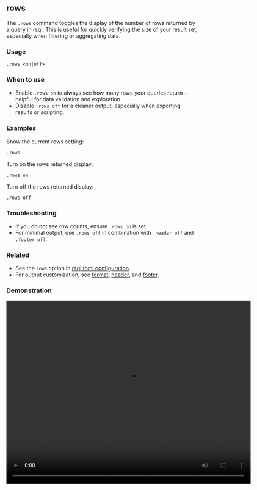 ## rows

The `.rows` command toggles the display of the number of rows returned by a query in rsql. This is useful for quickly
verifying the size of your result set, especially when filtering or aggregating data.

### Usage

```text
.rows <on|off>
```

### When to use

- Enable `.rows on` to always see how many rows your queries return—helpful for data validation and exploration.
- Disable `.rows off` for a cleaner output, especially when exporting results or scripting.

### Examples

Show the current rows setting:

```text
.rows
```

Turn on the rows returned display:

```text
.rows on
```

Turn off the rows returned display:

```text
.rows off
```

### Troubleshooting

- If you do not see row counts, ensure `.rows on` is set.
- For minimal output, use `.rows off` in combination with `.header off` and `.footer off`.

### Related

- See the `rows` option in [rsql.toml configuration](../../appendix/rsql-toml.md).
- For output customization, see [format](../format/index.md), [header](../header/index.md),
  and [footer](../footer/index.md).

### Demonstration

<video width="640" height="480" controls>
  <source src="./demo.webm" type="video/webm">
  Your browser does not support the video tag.
</video>
